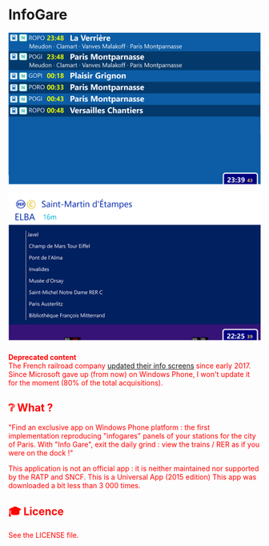 
# InfoGare

<p align="center"><img src="https://github.com/PaulFasola/Attic/blob/master/InfoGare/preview1.png"></p>
<p align="center"><img src="https://github.com/PaulFasola/Attic/blob/master/InfoGare/preview2.png"></p>

<font color="red">**Deprecated content**  
The French railroad company <a href="https://meslignesnetu.transilien.com/2014/02/11/linfo-sur-vos-quais/" title="RATP">updated their info screens</a> since early 2017.
Since Microsoft gave up (from now) on Windows Phone, I won't update it for the moment (80% of the total acquisitions).
</red>

## :grey_question: What ?
"Find an exclusive app on Windows Phone platform : the first implementation reproducing "infogares" panels of your stations for the city of Paris.
With "Info Gare", exit the daily grind : view the trains / RER as if you were on the dock !"  

This application is not an official app : it is neither maintained nor supported by the RATP and SNCF.
This is a Universal App (2015 edition)
This app was downloaded a bit less than 3 000 times.
   
## 🎓 Licence
See the LICENSE file.